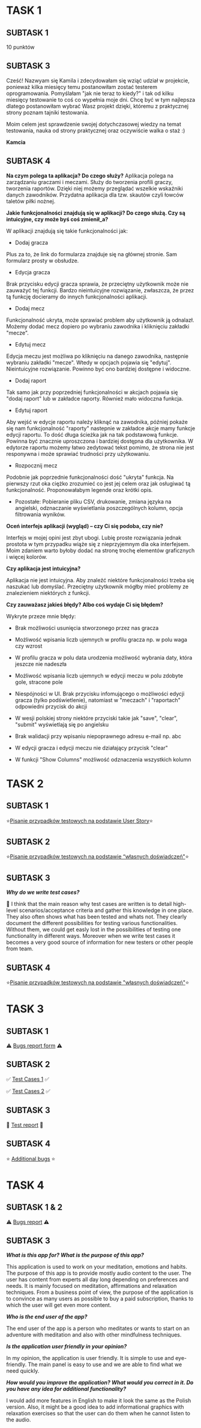 # TASK 1
## SUBTASK 1
10 punktów
## SUBTASK 3
Cześć! Nazwyam się Kamila i zdecydowałam się wziąć udział w projekcie, ponieważ kilka miesięcy temu postanowiłam zostać testerem oprogramowania. Pomyślałam "jak nie teraz to kiedy?" i tak od kilku miesięcy testowanie to coś co wypełnia moje dni. Chcę być w tym najlepsza dlatego postanowiłam wybrać Wasz projekt dzięki, któremu z praktycznej strony poznam tajniki testowania. 

Moim celem jest sprawdzenie swojej dotychczasowej wiedzy na temat testowania, nauka od strony praktycznej oraz oczywiście walka o staż :) 

**Kamcia**

## SUBTASK 4
**Na czym polega ta aplikacja? Do czego służy?**
Aplikacja polega na zarządzaniu graczami i meczami. Służy do tworzenia profili graczy, tworzenia raportów. Dzięki niej możemy przeglądać wszelkie wskaźniki danych zawodników. Przydatna aplikacja dla tzw. skautów czyli łowców taletów piłki nożnej. 

**Jakie funkcjonalności znajdują się w aplikacji? Do czego służą. Czy są intuicyjne, czy może byś coś zmienił_a?**

W aplikacji znajdują się takie funkcjonalności jak: 
* Dodaj gracza

Plus za to, że link do formularza znajduje się na głównej stronie. Sam formularz prosty w obsłudze.
* Edycja gracza

Brak przycisku edycji gracza sprawia, że przeciętny użytkownik może nie zauważyć tej funkcji. Bardzo nieintuicyjne rozwiązanie, zwłaszcza, że przez tą funkcję docieramy do innych funkcjonalności aplikacji.
* Dodaj mecz

Funkcjonalność ukryta, może sprawiać problem aby użytkownik ją odnalazł. Możemy dodać mecz dopiero po wybraniu zawodnika i kliknięciu zakładki "mecze".
* Edytuj mecz

Edycja meczu jest możliwa po kliknięciu na danego zawodnika, następnie wybraniu zakładki "mecze". Wtedy w opcjach pojawia się "edytuj". Nieintuicyjne rozwiązanie. Powinno być ono bardziej dostępne i widoczne. 
* Dodaj raport

Tak samo jak przy poprzedniej funkcjonalności w akcjach pojawia się "dodaj raport" lub w zakładce raporty. Również mało widoczna funkcja. 
* Edytuj raport 

Aby wejść w edycje raportu należy kliknąć na zawodnika, później pokaże się nam funkcjonalność "raporty" nastepnie w zakładce akcje mamy funkcje edycji raportu. To dość długa ścieżka jak na tak podstawową funkcje. Powinna być znacznie uproszczona i bardziej dostępna dla użytkownika. W edytorze raportu możemy łatwo zedytować tekst pomimo, że strona nie jest responywna i może sprawiać trudności przy użytkowaniu. 
* Rozpocznij mecz

Podobnie jak poprzednie funkcjonalności dość "ukryta" funkcja. Na pierwszy rzut oka ciężko zrozumieć co jest jej celem oraz jak osługiwać tą funkcjonalność. Proponowałabym legende oraz krótki opis.

* Pozostałe: Pobieranie pliku CSV, drukowanie, zmiana języka na angielski, odznaczanie wyświetlania poszczególnych kolumn, opcja filtrowania wyników. 

**Oceń interfejs aplikacji (wygląd) – czy Ci się podoba, czy nie?**

Interfejs w mojej opini jest zbyt ubogi. Lubię proste rozwiązania jednak prostota w tym przypadku wiąże się z nieprzyjemnym dla oka interfejsem. Moim zdaniem warto byłoby dodać na stronę trochę elementów graficznych i więcej kolorów.

**Czy aplikacja jest intuicyjna?**

Aplikacja nie jest intuicyjna. Aby znaleźć niektóre funkcjonalności trzeba się naszukać lub domyślać. Przeciętny użytkownik mógłby mieć problemy ze znalezieniem niektórych z funkcji. 

**Czy zauważasz jakieś błędy? Albo coś wydaje Ci się błędem?**

Wykryte przeze mnie błędy:

* Brak możliwości usunięcia stworzonego przez nas gracza

* Możliwość wpisania liczb ujemnych w profilu gracza np. w polu waga czy wzrost

* W profilu gracza w polu data urodzenia możliwość wybrania daty, która jeszcze nie nadeszła

* Możliwość wpisania liczb ujemnych w edycji meczu w polu zdobyte gole, stracone pole

* Niespójności w UI. Brak przycisku infomującego o możliwości edycji gracza (tylko podświetlenie), natomiast w "meczach" i "raportach" odpowiedni przycisk do akcji

* W wesji polskiej strony niektóre przyciski takie jak "save", "clear", "submit" wyświetlają się po angielsku

* Brak walidacji przy wpisaniu niepoprawnego adresu e-mail np. abc

* W edycji gracza i edycji meczu nie działający przycisk "clear"

* W funkcji "Show Columns" możliwość odznaczenia wszystkich kolumn

# TASK 2
## SUBTASK 1
:star:[Pisanie przypadków testowych na podstawie User Story](https://docs.google.com/spreadsheets/d/1-Dj80wkALCH8KBuQ29N2KECa2NDwgw8WnTxP4ZWfpWk/edit?usp=sharing):star:

## SUBTASK 2
:star:[Pisanie przypadków testowych na podstawie “własnych doświadczeń"](https://docs.google.com/spreadsheets/d/1ODxihziU5m2tb20uDvOwaoL5wxrzwVlxP9sjnpPxkyo/edit?usp=sharing):star:

## SUBTASK 3

***Why do we write test cases?***

:pencil:
I think that the main reason why test cases are written is to detail high-level scenarios/acceptance criteria and gather this knowledge in one place. They also often shows what has been tested and whats not. They clearly document the different possibilities for testing various functionalities. Without them, we could get easly lost in the possibilities of testing one functionality in different ways. Moreover when we write test cases it becomes a very good source of information for new testers or other people from team. 

## SUBTASK 4
:star:[Pisanie przypadków testowych na podstawie "własnych doświadczeń"](https://docs.google.com/spreadsheets/d/1Zuxfw_KGs6rtnvixjZ_BGlyF2Nt2vuYmqf_Vw028c3c/edit?usp=sharing):star:

# TASK 3
## SUBTASK 1
:warning: [Bugs report form](https://docs.google.com/spreadsheets/d/1U8Bh0KyETTUE7Mf0jU0vUi0RGXZp-Rfft83FZrztyz4/edit?usp=sharing) :warning:
## SUBTASK 2
:white_check_mark: [Test Cases 1](https://docs.google.com/spreadsheets/d/1oNwOBzpA_U65f6R__Apm8b5xdBkZ41dkI4d_ylCyj5s/edit?usp=sharing) :white_check_mark:

:white_check_mark: [Test Cases 2](https://docs.google.com/spreadsheets/d/1hRTYRFDygDu-V6alVXS_5JpHeRMnGfzrYfV8-87alJo/edit?usp=sharing) :white_check_mark:

## SUBTASK 3
:checkered_flag: [Test report](https://docs.google.com/document/d/19e_5jfqC2fR48f44x60p-4wym5GeEbW9btL3Yp3lHUk/edit?usp=sharing) :checkered_flag:

## SUBTASK 4
:star: [Additional bugs](https://docs.google.com/document/d/19e_5jfqC2fR48f44x60p-4wym5GeEbW9btL3Yp3lHUk/edit?usp=sharing) :star:

# TASK 4
## SUBTASK 1 & 2
:warning: [Bugs report](https://docs.google.com/spreadsheets/d/15GFV-2Qd1r6kYMimifsJw11M3xIUZT5TVcpD5nC6VK4/edit?usp=sharing) :warning:

## SUBTASK 3

***What is this app for? What is the purpose of this app?***

This application is used to work on your meditation, emotions and habits. The purpose of this app is to provide mostly audio content to the user. The user has content from experts all day long depending on preferences and needs. It is mainly focused on meditation, affirmations and relaxation techniques. From a business point of view, the purpose of the application is to convince as many users as possible to buy a paid subscription, thanks to which the user will get even more content.

***Who is the end user of the app?***

The end user of the app is a person who meditates or wants to start on an adventure with meditation and also with other mindfulness techniques.

***Is the application user friendly in your opinion?***

In my opinion, the application is user friendly. It is simple to use and eye-friendly. The main panel is easy to use and we are able to find what we need quickly.

***How would you improve the application? What would you correct in it. Do you have any idea for additional functionality?***

I would add more features in English to make it look the same as the Polish version. Also, it might be a good idea to add informational graphics with relaxation exercises so that the user can do them when he cannot listen to the audio.
